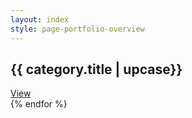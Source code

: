 ```yaml
---
layout: index
style: page-portfolio-overview
---
```


<div
{% assign sorted_portfolio = site.portfolio | sort: "order" %}
{% for category in sorted_portfolio %}

><div class="portfolio-category full-height" style="background-image: url({{ category.photo}}); background-position-y: 30%;">
  <h2>{{ category.title | upcase}}</h2>
  <a class="outlined-inv" href="{{  category.url }}">View</a>
</div
    
{% endfor %}
></div>